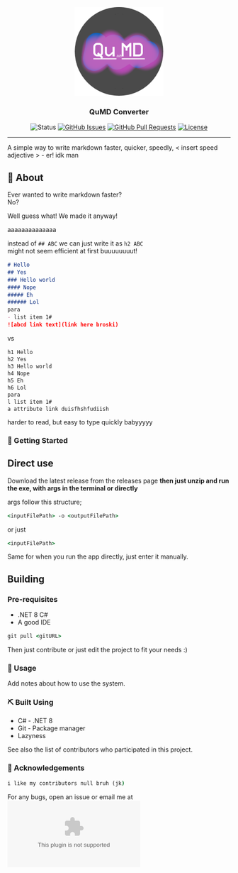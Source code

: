 <p align="center">
  <a href="" rel="noopener">
 <img width=200px height=200px src="QuMD_logo.png" alt="Project logo"></a>
</p>

<h3 align="center">QuMD Converter</h3>

<div align="center">

![Status](https://img.shields.io/badge/status-active-success.svg)
[![GitHub Issues](https://img.shields.io/github/issues/kylelobo/The-Documentation-Compendium.svg)](https://github.com/*)
[![GitHub Pull Requests](https://img.shields.io/github/issues-pr/kylelobo/The-Documentation-Compendium.svg)](https://github.com/e/e)
[![License](https://img.shields.io/badge/license-MIT-blue.svg)](/LICENSE)

</div>

---

A simple way to write markdown faster, quicker, speedly, < insert speed adjective > - er! idk man

## 🧐 About

Ever wanted to write markdown faster?  
No?

Well guess what! We made it anyway!

aaaaaaaaaaaaaa

instead of `## ABC` we can just write it as `h2 ABC`  
might not seem efficient at first buuuuuuuut!

```md
# Hello
## Yes
### Hello world
#### Nope
##### Eh
###### Lol
para
- list item 1#
![abcd link text](link here broski)
```

vs

```qmd
h1 Hello
h2 Yes
h3 Hello world
h4 Nope
h5 Eh
h6 Lol
para
l list item 1#
a attribute link duisfhshfudiish
```

harder to read, but easy to type quickly babyyyyy

### 🏁 Getting Started

## Direct use

Download the latest release from the releases page
**then just unzip and run the exe, with args in the terminal or directly**

args follow this structure;

```cmd
<inputFilePath> -o <outputFilePath>
```

or just

```cmd
<inputFilePath>
```

Same for when you run the app directly, just enter it manually.

## Building

### Pre-requisites

- .NET 8 C#
- A good IDE

```cmd
git pull <gitURL>
```

Then just contribute or just edit the project to fit your needs :)

### 🎈 Usage

Add notes about how to use the system.

### ⛏️ Built Using

- C# - .NET 8
- Git - Package manager
- Lazyness

See also the list of contributors who participated in this project.

### 🎉 Acknowledgements

```cmd
i like my contributors null bruh (jk)
```

For any bugs, open an issue or email me at ![mervinpais14@protonmail.com](mailto:mervinpais14@protonmail.com)
